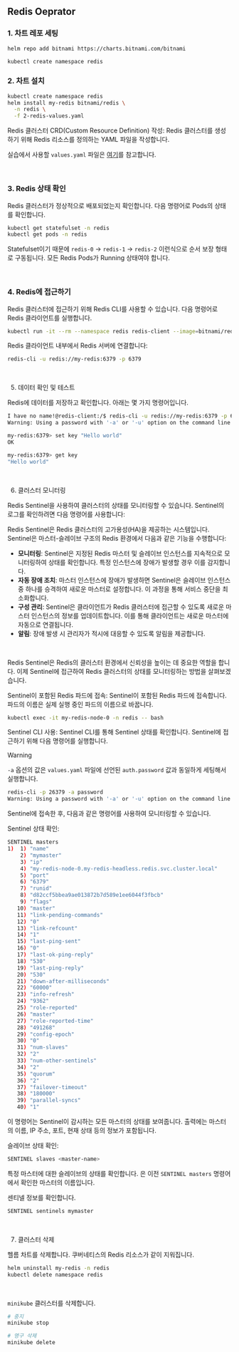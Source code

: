 ## Redis Oeprator

### 1. 차트 레포 세팅

```bash
helm repo add bitnami https://charts.bitnami.com/bitnami

kubectl create namespace redis
```

### 2. 차트 설치

```bash
kubectl create namespace redis
helm install my-redis bitnami/redis \
  -n redis \
  -f 2-redis-values.yaml
```

Redis 클러스터 CRD(Custom Resource Definition) 작성: Redis 클러스터를 생성하기 위해 Redis 리소스를 정의하는 YAML 파일을 작성합니다.

실습에서 사용할 `values.yaml` 파일은 [여기](./2-redis-values.yaml)를 참고합니다.

&nbsp;

### 3. Redis 상태 확인

Redis 클러스터가 정상적으로 배포되었는지 확인합니다. 다음 명령어로 Pods의 상태를 확인합니다.

```bash
kubectl get statefulset -n redis
kubectl get pods -n redis
```

Statefulset이기 때문에 `redis-0` → `redis-1` → `redis-2` 이런식으로 순서 보장 형태로 구동됩니다. 모든 Redis Pods가 Running 상태여야 합니다.

&nbsp;

### 4. Redis에 접근하기

Redis 클러스터에 접근하기 위해 Redis CLI를 사용할 수 있습니다. 다음 명령어로 Redis 클라이언트를 실행합니다.

```bash
kubectl run -it --rm --namespace redis redis-client --image=bitnami/redis:latest -- bash
```

Redis 클라이언트 내부에서 Redis 서버에 연결합니다:

```bash
redis-cli -u redis://my-redis:6379 -p 6379
```

&nbsp;

5. 데이터 확인 및 테스트

Redis에 데이터를 저장하고 확인합니다. 아래는 몇 가지 명령어입니다.

```bash
I have no name!@redis-client:/$ redis-cli -u redis://my-redis:6379 -p 6379 -a password
Warning: Using a password with '-a' or '-u' option on the command line interface may not be safe.

my-redis:6379> set key "Hello world"
OK

my-redis:6379> get key
"Hello world"
```

&nbsp;

6. 클러스터 모니터링

Redis Sentinel을 사용하여 클러스터의 상태를 모니터링할 수 있습니다. Sentinel의 로그를 확인하려면 다음 명령어를 사용합니다:

Redis Sentinel은 Redis 클러스터의 고가용성(HA)을 제공하는 시스템입니다. Sentinel은 마스터-슬레이브 구조의 Redis 환경에서 다음과 같은 기능을 수행합니다:

- **모니터링**: Sentinel은 지정된 Redis 마스터 및 슬레이브 인스턴스를 지속적으로 모니터링하여 상태를 확인합니다. 특정 인스턴스에 장애가 발생할 경우 이를 감지합니다.
- **자동 장애 조치**: 마스터 인스턴스에 장애가 발생하면 Sentinel은 슬레이브 인스턴스 중 하나를 승격하여 새로운 마스터로 설정합니다. 이 과정을 통해 서비스 중단을 최소화합니다.
- **구성 관리**: Sentinel은 클라이언트가 Redis 클러스터에 접근할 수 있도록 새로운 마스터 인스턴스의 정보를 업데이트합니다. 이를 통해 클라이언트는 새로운 마스터에 자동으로 연결됩니다.
- **알림**: 장애 발생 시 관리자가 적시에 대응할 수 있도록 알림을 제공합니다.

&nbsp;

Redis Sentinel은 Redis의 클러스터 환경에서 신뢰성을 높이는 데 중요한 역할을 합니다. 이제 Sentinel에 접근하여 Redis 클러스터의 상태를 모니터링하는 방법을 살펴보겠습니다.

Sentinel이 포함된 Redis 파드에 접속: Sentinel이 포함된 Redis 파드에 접속합니다. 파드의 이름은 실제 실행 중인 파드의 이름으로 바꿉니다.

```bash
kubectl exec -it my-redis-node-0 -n redis -- bash
```

Sentinel CLI 사용: Sentinel CLI를 통해 Sentinel 상태를 확인합니다. Sentinel에 접근하기 위해 다음 명령어를 실행합니다.

> [!WARNING]
> `-a` 옵션의 값은 `values.yaml` 파일에 선언된 `auth.password` 값과 동일하게 세팅해서 실행합니다.

```bash
redis-cli -p 26379 -a password
Warning: Using a password with '-a' or '-u' option on the command line interface may not be safe.
```

Sentinel에 접속한 후, 다음과 같은 명령어를 사용하여 모니터링할 수 있습니다.

Sentinel 상태 확인:

```bash
SENTINEL masters
1)  1) "name"
    2) "mymaster"
    3) "ip"
    4) "my-redis-node-0.my-redis-headless.redis.svc.cluster.local"
    5) "port"
    6) "6379"
    7) "runid"
    8) "d82ccf5bbea9ae013872b7d589e1ee6044f3fbcb"
    9) "flags"
   10) "master"
   11) "link-pending-commands"
   12) "0"
   13) "link-refcount"
   14) "1"
   15) "last-ping-sent"
   16) "0"
   17) "last-ok-ping-reply"
   18) "530"
   19) "last-ping-reply"
   20) "530"
   21) "down-after-milliseconds"
   22) "60000"
   23) "info-refresh"
   24) "9362"
   25) "role-reported"
   26) "master"
   27) "role-reported-time"
   28) "491268"
   29) "config-epoch"
   30) "0"
   31) "num-slaves"
   32) "2"
   33) "num-other-sentinels"
   34) "2"
   35) "quorum"
   36) "2"
   37) "failover-timeout"
   38) "180000"
   39) "parallel-syncs"
   40) "1"
```

이 명령어는 Sentinel이 감시하는 모든 마스터의 상태를 보여줍니다. 출력에는 마스터의 이름, IP 주소, 포트, 현재 상태 등의 정보가 포함됩니다.

슬레이브 상태 확인:

```bash
SENTINEL slaves <master-name>
```

특정 마스터에 대한 슬레이브의 상태를 확인합니다. <master-name>은 이전 `SENTINEL masters` 명령어에서 확인한 마스터의 이름입니다.

센티넬 정보를 확인합니다.

```bash
SENTINEL sentinels mymaster
```

&nbsp;

7. 클러스터 삭제

헬름 차트를 삭제합니다. 쿠버네티스의 Redis 리소스가 같이 지워집니다.

```bash
helm uninstall my-redis -n redis
kubectl delete namespace redis
```

&nbsp;

`minikube` 클러스터를 삭제합니다.

```bash
# 중지
minikube stop

# 영구 삭제
minikube delete
```
